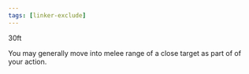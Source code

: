 ```yaml
---
tags: [linker-exclude]
---
```

30ft

You may generally move into melee range of a close target as part of of your action.
